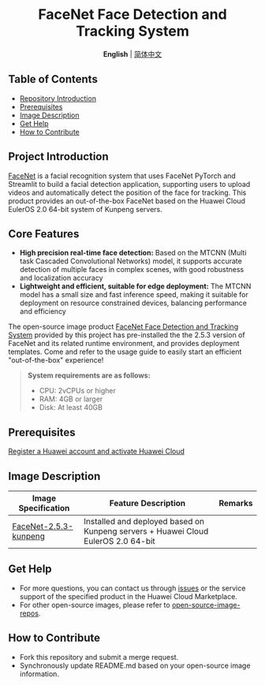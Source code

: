 

<h1 align="center">FaceNet Face Detection and Tracking System</h1>
<p align="center">
    <strong>English</strong> | <a href="README_ZH.md">简体中文</a>
</p>




## Table of Contents

- [Repository Introduction](#project-introduction)
- [Prerequisites](#prerequisites)
- [Image Description](#image-description)
- [Get Help](#get-help)
- [How to Contribute](#how-to-contribute)

## Project Introduction



[FaceNet](https://github.com/timesler/facenet-pytorch)  is a facial recognition system that uses FaceNet PyTorch and Streamlit to build a facial detection application, supporting users to upload videos and automatically detect the position of the face for tracking. This product provides an out-of-the-box FaceNet based on the Huawei Cloud EulerOS 2.0 64-bit system of Kunpeng servers.

## Core Features

- **High precision real-time face detection:** Based on the MTCNN (Multi task Cascaded Convolutional Networks) model, it supports accurate detection of multiple faces in complex scenes, with good robustness and localization accuracy
- **Lightweight and efficient, suitable for edge deployment:** The MTCNN model has a small size and fast inference speed, making it suitable for deployment on resource constrained devices, balancing performance and efficiency

The open-source image product [FaceNet Face Detection and Tracking System](https://marketplace.huaweicloud.com/intl/hidden/contents/b219c88a-056e-43c6-a6ca-efdf9bff525a) provided by this project has pre-installed the the 2.5.3 version of FaceNet and its related runtime environment, and provides deployment templates. Come and refer to the usage guide to easily start an efficient "out-of-the-box" experience!

> **System requirements are as follows:**
>
> - CPU: 2vCPUs or higher
> - RAM: 4GB or larger
> - Disk: At least 40GB

## Prerequisites



[Register a Huawei account and activate Huawei Cloud](https://support.huaweicloud.com/usermanual-account/account_id_001.html)

## Image Description



| Image Specification                                          | Feature Description                                          | Remarks |
| ------------------------------------------------------------ | ------------------------------------------------------------ | ------- |
| [FaceNet-2.5.3-kunpeng](https://github.com/HuaweiCloudDeveloper/facenet-image/tree/FaceNet-2.5.3-kunpeng) | Installed and deployed based on Kunpeng servers + Huawei Cloud EulerOS 2.0 64-bit |         |

## Get Help

- For more questions, you can contact us through [issues](https://github.com/HuaweiCloudDeveloper/facenet-image/issues) or the service support of the specified product in the Huawei Cloud Marketplace.
- For other open-source images, please refer to [open-source-image-repos](https://github.com/HuaweiCloudDeveloper/open-source-image-repos).

## How to Contribute

- Fork this repository and submit a merge request.
- Synchronously update README.md based on your open-source image information.
